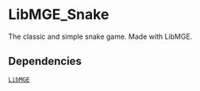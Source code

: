 # LibMGE_Snake
The classic and simple snake game. Made with LibMGE.

## Dependencies
[`LibMGE`](https://pypi.org/project/MGE/1.0.0.8b0/)
